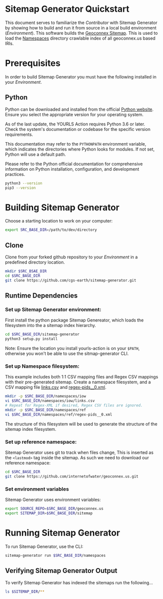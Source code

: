 # Sitemap Generator Quickstart

This document serves to familiarize the *Contributor* with Sitemap Generator by showing how to build and run it from source in a local build environment (*Environment*). This software builds the [Geoconnex Sitemap](https://geoconnex.us/iow/sitemap). This is used to load the [Namespaces](/namespaces/) directory crawlable index of all geoconnex.us based IRIs.

# Prerequisites

In order to build Sitemap Generator you must have the following installed in your *Environment*. 

## Python
Python can be downloaded and installed from the official [Python website](https://python.org/). Ensure you select the appropriate version for your operating system.

As of the last update, the YOURLS Action requires Python 3.6 or later. Check the system's documentation or codebase for the specific version requirements.

This documentation may refer to the ``PYTHONPATH`` environment variable, which indicates the directories where Python looks for modules. If not set, Python will use a default path.

Please refer to the Python official documentation for comprehensive information on Python installation, configuration, and development practices.

```bash
python3 --version
pip3 --version
```

# Building Sitemap Generator

Choose a starting location to work on your computer:

```bash
export SRC_BASE_DIR=/path/to/dev/directory
```

## Clone
Clone from your forked github repository to your *Environment* in a predefined directory location.

```bash
mkdir $SRC_BSAE_DIR
cd $SRC_BASE_DIR
git clone https://github.com/cgs-earth/sitemap-generator.git
```

## Runtime Dependencies

### Set up Sitemap Generator environment:

First install the python package Sitemap Genereator, which loads the filesystem into the a sitemap index hierarchy.

```bash
cd $SRC_BASE_DIR/sitemap-generator
python3 setup.py install
```

Note: Ensure the location you install yourls-action is on your `$PATH`, otherwise you
won't be able to use the sitmap-generator CLI.

### Set up Namespace filesystem:
This example includes both 1:1 CSV mapping files and Regex CSV mappings with their pre-generated sitemap.
Create a namespace filesystem, and a CSV mapping file [links.csv](links.csv) and [regex-pids__0.xml](regex-pids__0.xml).

```bash
mkdir -p $SRC_BASE_DIR/namespaces/iow
vi $SRC_BASE_DIR/namespaces/iow/links.csv
# Repeat for Regex-XML if desired, Regex CSV files are ignored.
mkdir -p $SRC_BASE_DIR/namespaces/ref
vi $SRC_BASE_DIR/namespaces/ref/regex-pids__0.xml
```

The structure of this filesystem will be used to generate the structure of the sitemap index filesystem.

### Set up reference namespace:
Sitemap Generator uses git to track when files change, This is inserted as the `<lastmod>` tag inside the sitemap.
As such we need to download our reference namespace:

```bash
cd $SRC_BASE_DIR
git clone https://github.com/internetofwater/geoconnex.us.git
```

### Set environment variables

Sitemap Generator uses environment variables:

```bash
export SOURCE_REPO=$SRC_BASE_DIR/geoconnex.us
export SITEMAP_DIR=$SRC_BASE_DIR/sitemap
```

# Running Sitemap Generator

To run Sitemap Generator, use the CLI:

```bash
sitemap-generator run $SRC_BASE_DIR/namespaces
```

## Verifying Sitemap Generator Output

To verify Sitemap Generator has indexed the sitemaps run the following...

```bash
ls $SITEMAP_DIR/**
```
